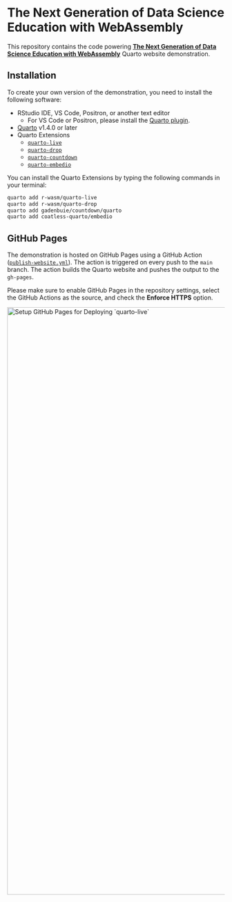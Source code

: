 # The Next Generation of Data Science Education with WebAssembly

This repository contains the code powering **[The Next Generation of Data Science Education with WebAssembly](https://tutorials.thecoatlessprofessor.com/next-gen-data-science-education-wasm/)** Quarto website demonstration.

## Installation

To create your own version of the demonstration, you need to install the following software:

- RStudio IDE, VS Code, Positron, or another text editor
  - For VS Code or Positron, please install the [Quarto plugin](https://open-vsx.org/extension/quarto/quarto).
- [Quarto](https://quarto.org) v1.4.0 or later
- Quarto Extensions
  - [`quarto-live`](https://r-wasm.github.io/quarto-live/)
  - [`quarto-drop`](https://github.com/r-wasm/quarto-drop)
  - [`quarto-countdown`](https://github.com/gadenbuie/countdown/tree/main/quarto)
  - [`quarto-embedio`](https://github.com/coatless-quarto/embedio)

You can install the Quarto Extensions by typing the following commands in your terminal:

```bash
quarto add r-wasm/quarto-live
quarto add r-wasm/quarto-drop
quarto add gadenbuie/countdown/quarto
quarto add coatless-quarto/embedio
```

## GitHub Pages

The demonstration is hosted on GitHub Pages using a GitHub Action ([`publish-website.yml`](.github/workflows/publish-website.yml)). The action is triggered on every push to the `main` branch. The action builds the Quarto website and pushes the output to the `gh-pages`. 

Please make sure to enable GitHub Pages in the repository settings, select the GitHub Actions as the source,
and check the **Enforce HTTPS** option.

<img width="1362" alt="Setup GitHub Pages for Deploying `quarto-live`" src="https://github.com/user-attachments/assets/5c47f7a6-64ba-45f2-b3cf-2303fb801579">
